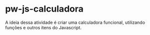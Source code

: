 # pw-js-calculadora
A ideia dessa atividade é criar uma calculadora funcional, utilizando funções e outros itens do Javascript.


